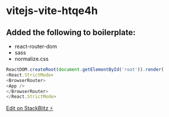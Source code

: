 # vitejs-vite-htqe4h

## Added the following to boilerplate:

- react-router-dom
- sass
- normalize.css

```js
ReactDOM.createRoot(document.getElementById('root')).render(
<React.StrictMode>
<BrowserRouter>
<App />
</BrowserRouter>
</React.StrictMode>
```

[Edit on StackBlitz ⚡️](https://stackblitz.com/edit/vitejs-vite-htqe4h)
